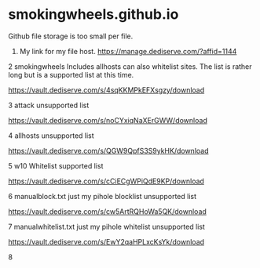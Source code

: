 # smokingwheels.github.io

Github file storage is too small per file.

1. My link for my file host.
https://manage.dediserve.com/?affid=1144

2 smokingwheels
Includes allhosts can also whitelist sites.
The list is rather long but is a supported list at this time.

https://vault.dediserve.com/s/4sqKKMPkEFXsgzy/download

3 attack unsupported list

https://vault.dediserve.com/s/noCYxiqNaXErGWW/download

4 allhosts unsupported list

https://vault.dediserve.com/s/QGW9QpfS3S9ykHK/download

5 w10 Whitelist supported list

https://vault.dediserve.com/s/cCiECgWPiQdE9KP/download

6 manualblock.txt just my pihole blocklist unsupported list

https://vault.dediserve.com/s/cw5ArtRQHoWa5QK/download

7 manualwhitelist.txt just my pihole whitelist unsupported list

https://vault.dediserve.com/s/EwY2qaHPLxcKsYk/download

8 

